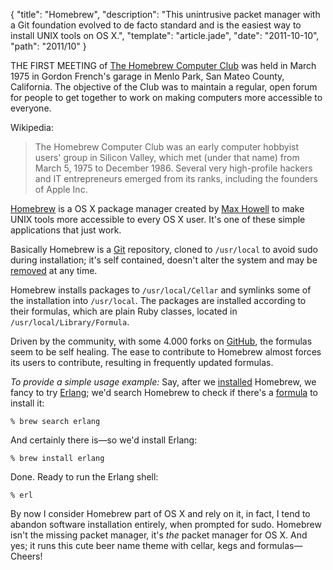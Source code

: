 {
  "title": "Homebrew",
  "description": "This unintrusive packet manager with a Git foundation evolved to de facto standard and is the easiest way to install UNIX tools on OS X.",
  "template": "article.jade",
  "date": "2011-10-10",
  "path": "2011/10"
}

THE FIRST MEETING of [The Homebrew Computer Club](http://en.wikipedia.org/wiki/Homebrew_Computer_Club) was held in March 1975 in Gordon French's garage in Menlo Park, San Mateo County, California. The objective of the Club was to maintain a regular, open forum for people to get together to work on making computers more accessible to everyone.

Wikipedia:
> The Homebrew Computer Club was an early computer hobbyist users' group in Silicon Valley, which met (under that name) from March 5, 1975 to December 1986. Several very high-profile hackers and IT entrepreneurs emerged from its ranks, including the founders of Apple Inc.

[Homebrew](http://mxcl.github.com/homebrew/) is a OS X package manager created by [Max Howell](https://github.com/mxcl) to make UNIX tools more accessible to every OS X user. It's one of these simple applications that just work.

Basically Homebrew is a [Git](http://git-scm.com/) repository, cloned to `/usr/local` to avoid sudo during installation; it's self contained, doesn't alter the system and may be [removed](https://gist.github.com/1173223) at any time.

Homebrew installs packages to `/usr/local/Cellar` and symlinks some of the installation into `/usr/local`. The packages are installed according to their formulas, which are plain Ruby classes, located in `/usr/local/Library/Formula`.

Driven by the community, with some 4.000 forks on [GitHub](https://github.com/mxcl/homebrew), the formulas seem to be self healing. The ease to contribute to Homebrew almost forces its users to contribute, resulting in frequently updated formulas. 

*To provide a simple usage example:* Say, after we [installed](https://github.com/mxcl/homebrew/wiki/installation) Homebrew, we fancy to try [Erlang](http://smyck.net/2012/04/22/why-erlang/); we'd search Homebrew to check if there's a [formula](https://github.com/mxcl/homebrew/blob/master/Library/Formula/erlang.rb) to install it:

    % brew search erlang

And certainly there is—so we'd install Erlang:

    % brew install erlang

Done. Ready to run the Erlang shell:

    % erl
 
By now I consider Homebrew part of OS X and rely on it, in fact, I tend to abandon software installation entirely, when prompted for sudo. Homebrew isn't the missing packet manager, it's *the* packet manager for OS X. And yes; it runs this cute beer name theme with cellar, kegs and formulas—Cheers!
